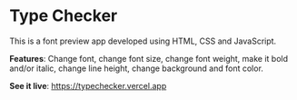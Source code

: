 # Type Checker

This is a font preview app developed using HTML, CSS and JavaScript. <br />

**Features**: Change font, change font size, change font weight, make it bold and/or italic, change line height, change background and font color. 

**See it live**: https://typechecker.vercel.app
